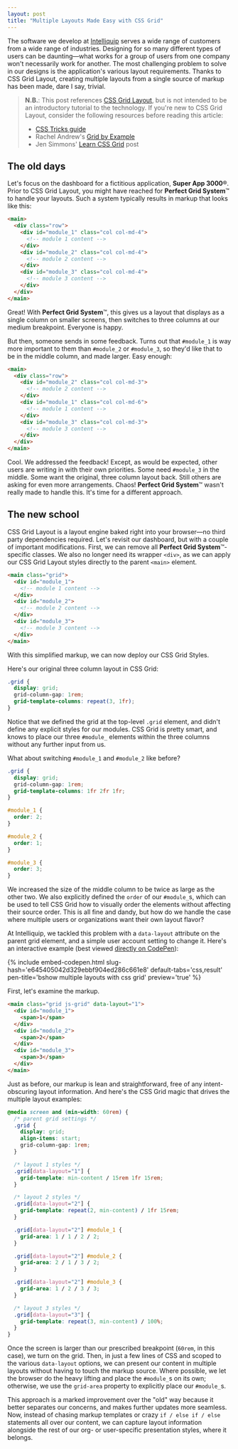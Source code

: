 ```yaml
---
layout: post
title: "Multiple Layouts Made Easy with CSS Grid"
---
```


The software we develop at [Intelliquip](https://intelliquip.com) serves a wide
range of customers from a wide range of industries. Designing for so many
different types of users can be daunting&mdash;what works for a group of users
from one company won't necessarily work for another. The most challenging
problem to solve in our designs is the application's various layout
requirements. Thanks to CSS Grid Layout, creating multiple layouts from a single
source of markup has been made, dare I say, trivial.

> **N.B.**: This post references [CSS Grid
> Layout](https://developer.mozilla.org/en-US/docs/Web/CSS/CSS_Grid_Layout), but
> is not intended to be an introductory tutorial to the technology. If you're
> new to CSS Grid Layout, consider the following resources before reading this
> article:
>
> - [CSS Tricks guide](https://css-tricks.com/snippets/css/complete-guide-grid/)
> - Rachel Andrew's [Grid by Example](https://gridbyexample.com/)
> - Jen Simmons' [Learn CSS
>   Grid](http://jensimmons.com/post/feb-27-2017/learn-css-grid) post

## The old days

Let's focus on the dashboard for a fictitious application, **Super App
3000**&reg;. Prior to CSS Grid Layout, you might have reached for **Perfect Grid
System**&trade; to handle your layouts. Such a system typically results in
markup that looks like this:

```html
<main>
  <div class="row">
    <div id="module_1" class="col col-md-4">
      <!-- module 1 content -->
    </div>
    <div id="module_2" class="col col-md-4">
      <!-- module 2 content -->
    </div>
    <div id="module_3" class="col col-md-4">
      <!-- module 3 content -->
    </div>
  </div>
</main>
```

Great! With **Perfect Grid System**&trade;, this gives us a layout that displays
as a single column on smaller screens, then switches to three columns at our
medium breakpoint. Everyone is happy.

But then, someone sends in some feedback. Turns out that `#module_1` is way more
important to them than `#module_2` or `#module_3`, so they'd like that to be in
the middle column, and made larger. Easy enough:

```html
<main>
  <div class="row">
    <div id="module_2" class="col col-md-3">
      <!-- module 2 content -->
    </div>
    <div id="module_1" class="col col-md-6">
      <!-- module 1 content -->
    </div>
    <div id="module_3" class="col col-md-3">
      <!-- module 3 content -->
    </div>
  </div>
</main>
```

Cool. We addressed the feedback! Except, as would be expected, other users are
writing in with their own priorities. Some need `#module_3` in the middle. Some
want the original, three column layout back. Still others are asking for even
more arrangements. Chaos! **Perfect Grid System**&trade; wasn't really made to
handle this. It's time for a different approach.

## The new school

CSS Grid Layout is a layout engine baked right into your browser&mdash;no third
party dependencies required. Let's revisit our dashboard, but with a couple of
important modifications. First, we can remove all **Perfect Grid
System**&trade;-specific classes. We also no longer need its wrapper `<div>`, as
we can apply our CSS Grid Layout styles directly to the parent `<main>` element.

```html
<main class="grid">
  <div id="module_1">
    <!-- module 1 content -->
  </div>
  <div id="module_2">
    <!-- module 2 content -->
  </div>
  <div id="module_3">
    <!-- module 3 content -->
  </div>
</main>
```

With this simplified markup, we can now deploy our CSS Grid Styles.

Here's our original three column layout in CSS Grid:

```css
.grid {
  display: grid;
  grid-column-gap: 1rem;
  grid-template-columns: repeat(3, 1fr);
}
```

Notice that we defined the grid at the top-level `.grid` element, and didn't
define any explicit styles for our modules. CSS Grid is pretty smart, and knows
to place our three `#module_` elements within the three columns without any
further input from us.

What about switching `#module_1` and `#module_2` like before?

```css
.grid {
  display: grid;
  grid-column-gap: 1rem;
  grid-template-columns: 1fr 2fr 1fr;
}

#module_1 {
  order: 2;
}

#module_2 {
  order: 1;
}

#module_3 {
  order: 3;
}
```

We increased the size of the middle column to be twice as large as the other
two. We also explicitly defined the `order` of our `#module_`s, which can be
used to tell CSS Grid how to visually order the elements without affecting their
source order. This is all fine and dandy, but how do we handle the case where
multiple users or organizations want their own layout flavor?

At Intelliquip, we tackled this problem with a `data-layout` attribute on the
parent grid element, and a simple user account setting to change it. Here's an
interactive example (best viewed [directly on
CodePen](https://codepen.io/bobbyshowalter/pen/e645405042d329ebbf904ed286c661e8?editors=0100)):

{% include embed-codepen.html slug-hash='e645405042d329ebbf904ed286c661e8'
default-tabs='css,result' pen-title='bshow multiple layouts with css grid'
preview='true' %}

First, let's examine the markup.

```html
<main class="grid js-grid" data-layout="1">
  <div id="module_1">
    <span>1</span>
  </div>
  <div id="module_2">
    <span>2</span>
  </div>
  <div id="module_3">
    <span>3</span>
  </div>
</main>
```

Just as before, our markup is lean and straightforward, free of any
intent-obscuring layout information. And here's the CSS Grid magic that drives
the multiple layout examples:

```css
@media screen and (min-width: 60rem) {
  /* parent grid settings */
  .grid {
    display: grid;
    align-items: start;
    grid-column-gap: 1rem;
  }

  /* layout 1 styles */
  .grid[data-layout="1"] {
    grid-template: min-content / 15rem 1fr 15rem;
  }

  /* layout 2 styles */
  .grid[data-layout="2"] {
    grid-template: repeat(2, min-content) / 1fr 15rem;
  }

  .grid[data-layout="2"] #module_1 {
    grid-area: 1 / 1 / 2 / 2;
  }

  .grid[data-layout="2"] #module_2 {
    grid-area: 2 / 1 / 3 / 2;
  }

  .grid[data-layout="2"] #module_3 {
    grid-area: 1 / 2 / 3 / 3;
  }

  /* layout 3 styles */
  .grid[data-layout="3"] {
    grid-template: repeat(3, min-content) / 100%;
  }
}
```

Once the screen is larger than our prescribed breakpoint (`60rem`, in this
case), we turn on the grid. Then, in just a few lines of CSS and scoped to the
various `data-layout` options, we can present our content in multiple layouts
without having to touch the markup source. Where possible, we let the browser do
the heavy lifting and place the `#module_`s on its own; otherwise, we use the
`grid-area` property to explicitly place our `#module_`s.

This approach is a marked improvement over the "old" way because it better
separates our concerns, and makes further updates more seamless. Now, instead of
chasing markup templates or crazy `if / else if / else` statements all over our
content, we can capture layout information alongside the rest of our
org- or user-specific presentation styles, where it belongs.
